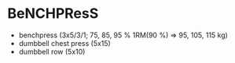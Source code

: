 # BeNCHPResS
* benchpress (3x5/3/1; 75, 85, 95 % 1RM(90 %) => 95, 105, 115 kg)
* dumbbell chest press (5x15)
* dumbbell row (5x10)
